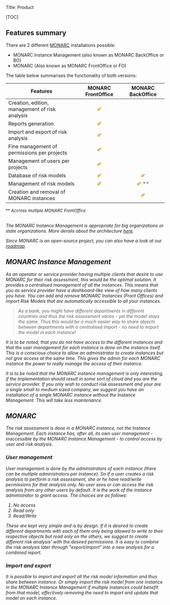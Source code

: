Title: Product

[TOC]

<style>
th:not(:first-child) {
  text-align: center;
}

td:not(:first-child)  {
  text-align: center;
  color: #ffd500;
  text-shadow: 1px 0 grey, -1px 0 grey, 0 -1px grey, 0 1px grey;
}
</style>

## Features summary

There are 2 different [MONARC](https://github.com/monarc-project/MonarcAppFO)
installations possible:

 - MONARC Instance Management (also known as MONARC BackOffice or BO)
 - MONARC (Also known as MONARC FrontOffice or FO)

The table below summarises the functionality of both versions:

<table class="table">
    <thead>
        <tr>
            <th>Features</th>
            <th>MONARC FrontOffice</th>
            <th>MONARC BackOffice</th>
        </tr>
    </thead>
    <tbody>
        <tr>
            <td>Creation, edition, management of risk analysis</td>
            <td>&#10004;</td>
            <td></td>
        </tr>
        <tr>
            <td>Reports generation</td>
            <td>&#10004;</td>
            <td></td>
        </tr>
        <tr>
            <td>Import and export of risk analysis</td>
            <td>&#10004;</td>
            <td></td>
        </tr>
        <tr>
            <td>Fine management of permissions per projects</td>
            <td>&#10004;</td>
            <td></td>
        </tr>
        <tr>
            <td>Management of users per projects</td>
            <td>&#10004;</td>
            <td></td>
        </tr>
        <tr>
            <td>Database of risk models</td>
            <td>&#10004;</td>
            <td>&#10004;</td>
        </tr>
        <tr>
            <td>Management of risk models</td>
            <td>&#10004;</td>
            <td>&#10004;<span style="color:#555555;text-shadow:none"> **</span></td>
        </tr>
        <tr>
            <td>Creation and removal of MONARC instances</td>
            <td></td>
            <td>&#10004;</td>
        </tr>
    </tbody>
</table>

<span style="font-size:small">**<i> Accross multiple MONARC FrontOffice<i/></span>

<br/>The MONARC Instance Management is appropriate for big organizations or state
organizations. More derails about the architecture
[here](/technical-guide#monarc-and-the-back-office).

Since MONARC is an open-source project, you can also have a look at our
[roadmap](https://github.com/monarc-project/MonarcAppFO/wiki/Roadmap).


## MONARC Instance Management
As an operator or service provider having multiple clients that desire
to use MONARC for their risk assessment, this would be the optimal
solution. It provides a centralised management of all the instances.
This means that you as service provider have a dashboard-like view of
how many clients you have. You can add and remove MONARC Instances
(Front Offices) and import Risk Models that are automatically accessible
to all your instances.
> As a bank, you might have different departments in different countries
and thus the risk assessment varies - yet the model stays the same. Thus
this would be a much easier way to share objects between departments
with a centralised import - no need to import the model in each instance!

It is to be noted, that you do not have access to the different
instances and that the user management for each instance is done on the
instance itself. This is a conscious choice to allow an administrator to
create instances but not give access at the same time. This gives the
admin for each MONARC instance the power to really manage the access of
their instance.

It is to be noted that the MONARC instance management is only
interesting, if the implementation should result in some sort of cloud and you are the
service provider. If you only wish to conduct risk assessment and your
are a single small to medium sized company, we suggest you have an
installation of a single MONARC instance without the Instance
Management. This will take less maintenance.

## MONARC
The risk assessment is done in a MONARC instance, not the Instance
Management. Each instance has, after all, its own user management -
inaccessible by the MONARC Instance Management - to control access by
user and risk analysis.

### User management
User management is done by the administrators of each instance (there
can be mutliple administrators per instance). So if a user creates a
risk analysis to perform a risk assessment, she or he have read/write
permissions for that analysis only. No user sees or can access the risk
analysis from any other users by default. It is the work of the instance
administrator to grant access. The choices are as follows:

1. No access
2. Read only
3. Read/Write

These are kept very simple and is by design. If it is desired to create
different departments with each of them only being allowed to write to
their respective objects but read only on the others, we suggest to
create different risk analysis' with the desired permissions. It is easy
to combine the risk analysis later through "export/import" into a new
analysis for a combined report.

### Import and export
It is possible to import and export all the risk model information and
thus share between instance. Or simply import the risk model from one
instance in the MONARC Instance Management if multiple instances could
benefit from that model, effectively removing the need to import and
update that model on each instance.
